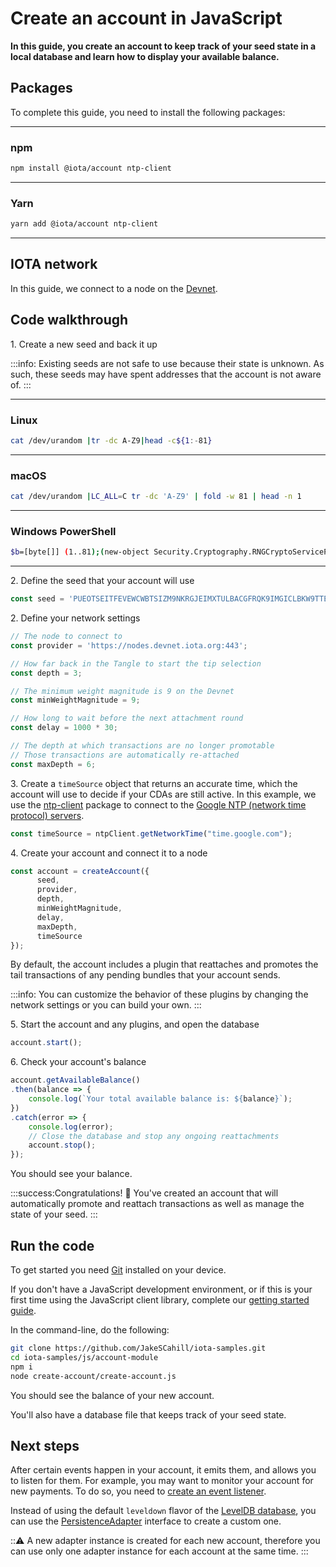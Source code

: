 # Create an account in JavaScript

**In this guide, you create an account to keep track of your seed state in a local database and learn how to display your available balance.**

## Packages

To complete this guide, you need to install the following packages:

--------------------
### npm
```bash
npm install @iota/account ntp-client
```
---
### Yarn
```bash
yarn add @iota/account ntp-client
```
--------------------

## IOTA network

In this guide, we connect to a node on the [Devnet](root://getting-started/0.1/network/iota-networks.md#devnet).

## Code walkthrough

1\. Create a new seed and back it up

:::info:
Existing seeds are not safe to use because their state is unknown. As such, these seeds may have spent addresses that the account is not aware of.
:::

--------------------
### Linux
```bash
cat /dev/urandom |tr -dc A-Z9|head -c${1:-81}
```
---
### macOS
```bash
cat /dev/urandom |LC_ALL=C tr -dc 'A-Z9' | fold -w 81 | head -n 1
```
---
### Windows PowerShell
```bash
$b=[byte[]] (1..81);(new-object Security.Cryptography.RNGCryptoServiceProvider).GetBytes($b);-join($b|%{[char[]] (65..90+57..57)[$_%27]})
```
--------------------

2\. Define the seed that your account will use

```js
const seed = 'PUEOTSEITFEVEWCWBTSIZM9NKRGJEIMXTULBACGFRQK9IMGICLBKW9TTEVSDQMGWKBXPVCBMMCXWMNPDX';
```

2\. Define your network settings

```js
// The node to connect to
const provider = 'https://nodes.devnet.iota.org:443';

// How far back in the Tangle to start the tip selection
const depth = 3;

// The minimum weight magnitude is 9 on the Devnet
const minWeightMagnitude = 9;

// How long to wait before the next attachment round
const delay = 1000 * 30;

// The depth at which transactions are no longer promotable
// Those transactions are automatically re-attached
const maxDepth = 6;
```

3\. Create a `timeSource` object that returns an accurate time, which the account will use to decide if your CDAs are still active. In this example, we use the [ntp-client](https://www.npmjs.com/package/ntp-client) package to connect to the [Google NTP (network time protocol) servers](https://developers.google.com/time/faq).

```js
const timeSource = ntpClient.getNetworkTime("time.google.com");
```

4\. Create your account and connect it to a node
   
```js
const account = createAccount({
      seed,
      provider,
      depth,
      minWeightMagnitude,
      delay,
      maxDepth,
      timeSource
});
```


By default, the account includes a plugin that reattaches and promotes the tail transactions of any pending bundles that your account sends.

:::info:
You can customize the behavior of these plugins by changing the network settings or you can build your own.
:::

5\. Start the account and any plugins, and open the database

```js
account.start();
```

6\. Check your account's balance

```js
account.getAvailableBalance()
.then(balance => {
    console.log(`Your total available balance is: ${balance}`);
})
.catch(error => {
    console.log(error);
    // Close the database and stop any ongoing reattachments
    account.stop();
});
```

You should see your balance.

:::success:Congratulations! :tada:
You've created an account that will automatically promote and reattach transactions as well as manage the state of your seed.
:::

## Run the code

To get started you need [Git](https://git-scm.com/book/en/v2/Getting-Started-Installing-Git) installed on your device.

If you don't have a JavaScript development environment, or if this is your first time using the JavaScript client library, complete our [getting started guide](../../getting-started/js-quickstart.md).

In the command-line, do the following:

```bash
git clone https://github.com/JakeSCahill/iota-samples.git
cd iota-samples/js/account-module
npm i
node create-account/create-account.js
```

You should see the balance of your new account.

You'll also have a database file that keeps track of your seed state.

## Next steps

After certain events happen in your account, it emits them, and allows you to listen for them. For example, you may want to monitor your account for new payments. To do so, you need to [create an event listener](../js/listen-to-events.md).

Instead of using the default `leveldown` flavor of the [LevelDB database](https://github.com/google/leveldb), you can use the [PersistenceAdapter](https://github.com/iotaledger/iota.js/tree/next/packages/persistence#PersistenceAdapter) interface to create a custom one.

:::warning:
A new adapter instance is created for each new account, therefore you can use only one adapter instance for each account at the same time.
:::
